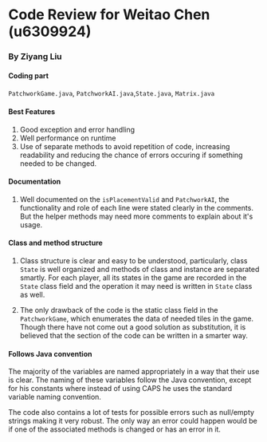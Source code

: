 # Code Review for Weitao Chen (u6309924)
### By Ziyang Liu

#### Coding part
`PatchworkGame.java`, `PatchworkAI.java`,`State.java`, `Matrix.java`

#### Best Features
1. Good exception and error handling
2. Well performance on runtime
3. Use of separate methods to avoid repetition of code, increasing readability and reducing the chance of errors occuring if something needed to be changed.

#### Documentation
1. Well documented on the `isPlacementValid` and `PatchworkAI`, the functionality and role of each line
were stated clearly in the comments. But the helper methods
may need more comments to explain about it's usage.

#### Class and method structure
1. Class structure is clear and easy to be understood, 
particularly, class `State` is well organized and methods of class and instance are
separated smartly. For each player, all its states in the game are recorded
in the `State` class field and the operation it may need 
is written in `State` class as well.

2. The only drawback of the code is the static class field
in the `PatchworkGame`, which enumerates the data of needed tiles 
in the game. Though there have not come out a good solution
as substitution, it is believed that the section of the code
can be written in a smarter way.

#### Follows Java convention
The majority of the variables are named appropriately
 in a way that their use is clear. The naming of these variables follow the Java convention, except for his constants where instead of using CAPS he uses the standard variable naming convention.
 
The code also contains a lot of tests for possible errors such as null/empty strings making it very robust. The only way an error could happen would be if one of the associated methods is changed or has an error in it.
